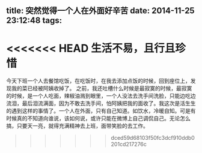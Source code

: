 title: 突然觉得一个人在外面好辛苦
date: 2014-11-25 23:12:48
tags:
---
<<<<<<< HEAD
生活不易，且行且珍惜
=======
今天下班一个人去餐馆吃饭，在吃饭时，在我去添加点饭的时候，回到座位上，发现我的菜已经被阿姨收掉了。
之前，我还吐槽什么时候是最寂寞的时候，最寂寞的时候，是一个人吃面，辣椒油溅到眼里，一个人没法去洗手间洗脸，只能边吃边流泪，最后泪流满面，因为不敢去洗手间，怕阿姨把我的面收了。我这次是活生生的遇到这样的事情了。一个人在外面，只有自己知道。如饮水，冷暖自知。可是有时候真的不知道向谁说，该如何说，或许只能在微博上自己调侃自己。无论怎么搞，只要天一亮，就得充满精神去上班，面带笑脸的去工作。
>>>>>>> dced59d68103f50fc3dcf910ddb0201cd217276c
